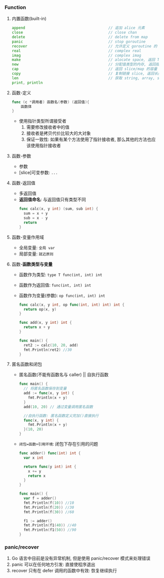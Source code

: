 ### Function

1. 内置函数(built-in)

   ```go
   append                                      // 追加 alice 元素
   close                                       // close chan
   delete                                      // delete from map
   panic                                       // stop goroutine
   recover                                     // 允许定义 goroutine 的 panic 动作
   real                                        // complex real
   imag                                        // complex imag
   make                                        // alocate space, 返回 Type 本身[slice, map, channel]
   new                                         // 分配值类型的内存, 返回指向 Type 的指针
   cap                                         // 返回 slice/map 的容量
   copy                                        // 复制链接 slice, 返回长度
   len                                         // 获取 string, array, slice, map, channel 长度
   print, println
   ```

2. 函数-定义

   ```go
   func (c *调用者) 函数名(参数) (返回值){
       函数体
   }
   ```

   - 使用指针类型所谓接受者
     1. 需要修改接收者中的值
     2. 接收者是拷贝代价比较大的大对象
     3. 保证一致性: 如果有某个方法使用了指针接收者, 那么其他的方法也应该使用指针接收者

3. 函数-参数

   - 参数
   - [slice]可变参数: `...`

4. 函数-返回值

   - 多返回值
   - **返回值命名**: 与返回值只有类型不同
     ```go
     func calc(x, y int) (sum, sub int) {
       sum = x + y
       sub = x - y
       return
     }
     ```

5. 函数-变量作用域

   - 全局变量: `全局 var`
   - 局部变量: `就近原则`

6. 函数-**函数类型与变量**

   - 函数作为类型: `type T func(int, int) int`
   - 函数作为返回值: `func(int, int) int`
   - 函数作为变量(参数): `op func(int, int) int`

     ```go
     func calc(x, y int, op func(int, int) int) int {
       return op(x, y)
     }

     func add(x, y int) int {
       return x + y
     }

     func main() {
       ret2 := calc(10, 20, add)
       fmt.Println(ret2) //30
     }
     ```

7. 匿名函数和闭包

   - 匿名函数(不能有函数名与 caller) || 自执行函数

     ```go
     func main() {
       // 将匿名函数保存到变量
       add := func(x, y int) {
         fmt.Println(x + y)
       }
       add(10, 20) // 通过变量调用匿名函数

       //自执行函数: 匿名函数定义完加()直接执行
       func(x, y int) {
         fmt.Println(x + y)
       }(10, 20)
     }
     ```

   - `闭包=函数+引用环境`: 闭包下存在引用的问题

     ```go
     func adder() func(int) int {
       var x int

       return func(y int) int {
         x += y
         return x
       }
     }

     func main() {
       var f = adder()
       fmt.Println(f(10)) //10
       fmt.Println(f(20)) //30
       fmt.Println(f(30)) //60

       f1 := adder()
       fmt.Println(f1(40)) //40
       fmt.Println(f1(50)) //90
     }
     ```

### panic/recover

1. Go 语言中目前是没有异常机制, 但是使用 panic/recover 模式来处理错误
2. panic 可以在任何地方引发: 直接使程序退出
3. recover 只有在 defer 调用的函数中有效: 恢复继续执行
